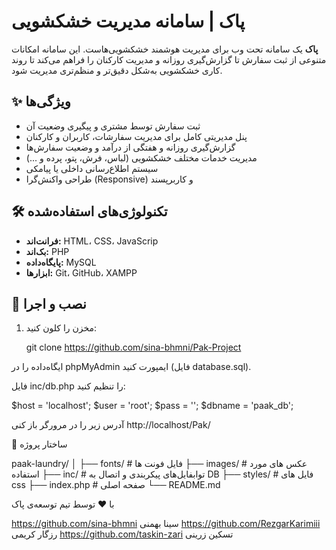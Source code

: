  
# پاک | سامانه مدیریت خشکشویی

**پاک** یک سامانه تحت وب برای مدیریت هوشمند خشکشویی‌هاست. این سامانه امکانات متنوعی از ثبت سفارش تا گزارش‌گیری روزانه و مدیریت کارکنان را فراهم می‌کند تا روند کاری خشکشویی به‌شکل دقیق‌تر و منظم‌تری مدیریت شود.

## ✨ ویژگی‌ها

- ثبت سفارش توسط مشتری و پیگیری وضعیت آن
- پنل مدیریتی کامل برای مدیریت سفارشات، کاربران و کارکنان
- گزارش‌گیری روزانه و هفتگی از درآمد و وضعیت سفارش‌ها
- مدیریت خدمات مختلف خشکشویی (لباس، فرش، پتو، پرده و ...)
- سیستم اطلاع‌رسانی داخلی یا پیامکی
- طراحی واکنش‌گرا (Responsive) و کاربرپسند

## 🛠 تکنولوژی‌های استفاده‌شده

- **فرانت‌اند:**  HTML، CSS، JavaScrip <BR>
- **بک‌اند:** PHP 
- **پایگاه‌داده:** MySQL
- **ابزارها:** Git، GitHub، XAMPP 

## 🚀 نصب و اجرا

1. مخزن را کلون کنید:
   
   git clone https://github.com/sina-bhmni/Pak-Project

ایگاه‌داده را در phpMyAdmin ایمپورت کنید (فایل database.sql).

فایل inc/db.php را تنظیم کنید:

$host = 'localhost';
$user = 'root';
$pass = '';
$dbname = 'paak_db';


آدرس زیر را در مرورگر باز کنی
http://localhost/Pak/

📁 ساختار پروژه

paak-laundry/
│
├── fonts/                 # فایل فونت ها
├── images/               # عکس های مورد استفاده
├── inc/            # توابفایل‌های پیکربندی و اتصال به DB
├── styles/              # فایل های css
├── index.php            # صفحه اصلی
└── README.md

با ❤️ توسط تیم توسعه‌ی پاک


https://github.com/sina-bhmni              سینا بهمنی
https://github.com/RezgarKarimiii                 رزگار کریمی
https://github.com/taskin-zari                       تسکین زرینی

